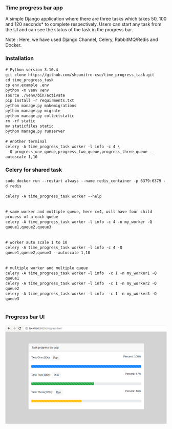 ### Time progress bar app

A simple Django application where there are three tasks which takes 50, 100 and 120 seconds* to complete respectively.
Users can start any task from the UI and can see the status of the task in the progress bar.

Note : Here, we have used Django Channel, Celery, RabbitMQ/Redis and Docker.

### Installation

```
# Python version 3.10.4
git clone https://github.com/shoumitro-cse/time_progress_task.git
cd time_progress_task
cp env.example .env
python -m venv venv
source ./venv/bin/activate
pip install -r requirments.txt
python manage.py makemigrations
python manage.py migrate
python manage.py collectstatic
rm -rf static
mv staticfiles static
python manage.py runserver

# Another terminal
celery -A time_progress_task worker -l info -c 4 \
 -Q progress_one_queue,progress_two_queue,progress_three_queue --autoscale 1,10
```

### Celery for shared task

```
sudo docker run --restart always --name redis_container -p 6379:6379 -d redis

celery -A time_progress_task worker --help


# same worker and multiple queue, here c=4, will have four child process of a each queue
celery -A time_progress_task worker -l info -c 4 -n my_worker -Q queue1,queue2,queue3


# worker auto scale 1 to 10
celery -A time_progress_task worker -l info -c 4 -Q queue1,queue2,queue3 --autoscale 1,10


# multiple worker and multiple queue
celery -A time_progress_task worker -l info  -c 1 -n my_worker1 -Q queue1
celery -A time_progress_task worker -l info  -c 1 -n my_worker2 -Q queue2
celery -A time_progress_task worker -l info  -c 1 -n my_worker3 -Q queue3
    
```

### Progress bar UI

![](https://github.com/shoumitro-cse/time_progress_task/blob/main/images/progress_ui.png?raw=true)

